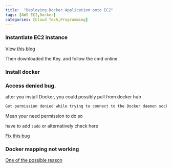 ```yaml
---
title:  "Deploying Docker Application onto EC2"
tags: [AWS EC2,Docker] 
categories: [Cloud Tech,Programming]
---
```


### Instantiate EC2 instance
[View this blog](https://phoenixnap.com/kb/how-to-install-docker-on-ubuntu-18-04)

Then downloaded the Key. and follow the cmd online
### Install docker


### Access denied bug.
after you install Docker, you could possibly pull from docker hub

```bash
Got permission denied while trying to connect to the Docker daemon socket at unix:...
```
Mean your need permission to do so

have to add `sudo` or alternatively check here

[Fix this bug](https://www.digitalocean.com/community/questions/how-to-fix-docker-got-permission-denied-while-trying-to-connect-to-the-docker-daemon-socket)

### Docker mapping not working

[One of the possible reason](https://stackoverflow.com/questions/55938725/host-port-mapping-not-working-with-docker-compose-on-ec2)